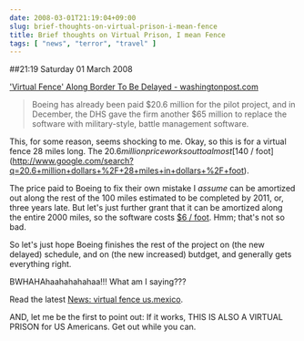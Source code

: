 ```yaml
---
date: 2008-03-01T21:19:04+09:00
slug: brief-thoughts-on-virtual-prison-i-mean-fence
title: Brief thoughts on Virtual Prison, I mean Fence
tags: [ "news", "terror", "travel" ]
---
```


##21:19 Saturday 01 March 2008

['Virtual Fence' Along Border To Be Delayed - washingtonpost.com](http://www.washingtonpost.com/wp-dyn/content/article/2008/02/27/AR2008022703747.html) 
 

> Boeing has already been paid $20.6 million for the pilot project, and in December, the DHS gave the firm another $65 million to replace the software with military-style, battle management software.



This, for some reason, seems shocking to me.  Okay, so this is for a virtual fence 28 miles long.  The $20.6 million price works out to almost [$140 / foot](http://www.google.com/search?q=20.6+million+dollars+%2F+28+miles+in+dollars+%2F+foot).

The price paid to Boeing to fix their own mistake I _assume_ can be amortized out along the rest of the 100 miles estimated to be completed by 2011, or, three years late.  But let's just further grant that it can be amortized along the entire 2000 miles, so the software costs [$6 / foot](http://www.google.com/search?q=65+million+dollars+%2F+2000+miles+in+dollars%2Ffoot+%3D).  Hmm; that's not so bad.

So let's just hope Boeing finishes the rest of the project on (the new delayed) schedule, and on (the new increased) butdget, and generally gets everything right.

BWHAHAhaahahahahaa!!!  What am I saying???

Read the latest [News: virtual fence us.mexico](http://news.google.com/news?q=virtual+fence+us.mexico).

AND, let me be the first to point out: If it works, THIS IS ALSO A VIRTUAL PRISON for US Americans.  Get out while you can.
